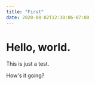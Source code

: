 ```yaml
---
title: "First"
date: 2020-08-02T12:30:06-07:00
---
```


# Hello, world.

This is just a test.

How's it going?
